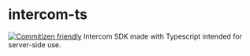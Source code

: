 # intercom-ts
[![Commitizen friendly](https://img.shields.io/badge/commitizen-friendly-brightgreen.svg)](http://commitizen.github.io/cz-cli/)
Intercom SDK made with Typescript intended for server-side use.

